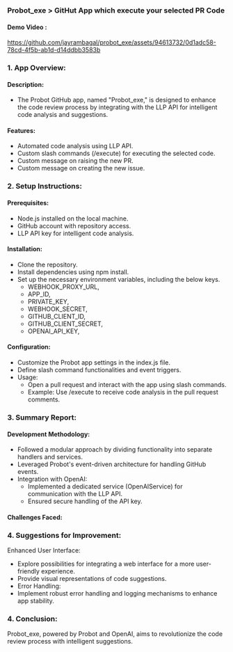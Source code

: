 ### Probot_exe > GitHut App which execute your selected PR Code
#### Demo Video :
https://github.com/jayrambagal/probot_exe/assets/94613732/0d1adc58-78cd-4f5b-ab1d-d14ddbb3583b

### 1. App Overview:
#### Description: 
- The Probot GitHub app, named "Probot_exe," is designed to enhance the code review process by integrating with the LLP API for intelligent code analysis and suggestions.
#### Features:
- Automated code analysis using LLP API.
- Custom slash commands (/execute) for executing the selected code.
- Custom message on raising the new PR.
- Custom message on creating the new issue.

### 2. Setup Instructions:
#### Prerequisites:

- Node.js installed on the local machine.
- GitHub account with repository access.
- LLP API key for intelligent code analysis.

#### Installation:

- Clone the repository.
- Install dependencies using npm install.
- Set up the necessary environment variables, including the below keys.
    - WEBHOOK_PROXY_URL,
    - APP_ID,
    - PRIVATE_KEY,
    - WEBHOOK_SECRET,
    - GITHUB_CLIENT_ID,
    - GITHUB_CLIENT_SECRET,
    - OPENAI_API_KEY,

#### Configuration:
- Customize the Probot app settings in the index.js file.
- Define slash command functionalities and event triggers.
- Usage:
    - Open a pull request and interact with the app using slash commands.
    - Example: Use /execute to receive code analysis in the pull request comments.

### 3. Summary Report:
#### Development Methodology:
- Followed a modular approach by dividing functionality into separate handlers and services.
- Leveraged Probot's event-driven architecture for handling GitHub events.
- Integration with OpenAI:
    - Implemented a dedicated service (OpenAIService) for communication with the LLP API.
    - Ensured secure handling of the API key.

#### Challenges Faced:

### 4. Suggestions for Improvement:
Enhanced User Interface:

- Explore possibilities for integrating a web interface for a more user-friendly experience.
- Provide visual representations of code suggestions.
- Error Handling:
- Implement robust error handling and logging mechanisms to enhance app stability.

### 4. Conclusion:
Probot_exe, powered by Probot and OpenAI, aims to revolutionize the code review process with intelligent suggestions.
